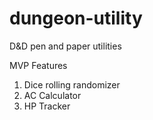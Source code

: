 # dungeon-utility
D&amp;D pen and paper utilities

MVP Features
1) Dice rolling randomizer
2) AC Calculator
3) HP Tracker

